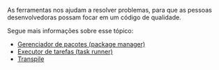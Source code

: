 As ferramentas nos ajudam a resolver problemas, para que as pessoas desenvolvedoras possam focar em um código de qualidade.

Segue mais informações sobre esse tópico:

 - [Gerenciador de pacotes (package manager)](package-manager.md)
 - [ Executor de tarefas (task runner)](task-runner.md)
 - [ Transpile](transpile.md)
